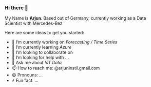 ### Hi there 👋


My Name is **Arjun**. Based out of Germany, currently working as a Data Scientist with Mercedes-Bez

Here are some ideas to get you started:

- 🔭 I’m currently working on *Forecasting / Time Series*
- 🌱 I’m currently learning *Azure*
- 👯 I’m looking to collaborate on 
- 🤔 I’m looking for help with ...
- 💬 Ask me about *IoT Data*
- 📫 How to reach me: @arjuninstil.gmail.com
- 😄 Pronouns: ...
- ⚡ Fun fact: ...

